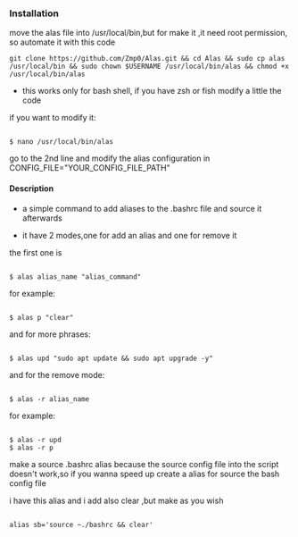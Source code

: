 ### Installation

move the alas file into /usr/local/bin,but for make it ,it need root permission, so automate it with this code

```
git clone https://github.com/Zmp0/Alas.git && cd Alas && sudo cp alas /usr/local/bin && sudo chown $USERNAME /usr/local/bin/alas && chmod +x /usr/local/bin/alas
```

- this works only for bash shell, if you have zsh or fish modify a little the code 

if you want to modify it:

```

$ nano /usr/local/bin/alas

```

go to the 2nd line and modify the alias configuration in CONFIG_FILE="YOUR_CONFIG_FILE_PATH"


#### Description

- a simple command to add aliases to the .bashrc file and source it afterwards

- it have 2 modes,one for add an alias and one for remove it


the first one is 

```

$ alas alias_name "alias_command"

```

for example:

```

$ alas p "clear"

```

and for more phrases:

```

$ alas upd "sudo apt update && sudo apt upgrade -y"

```

and for the remove mode:

```

$ alas -r alias_name

```

for example: 

```

$ alas -r upd 
$ alas -r p

```

make a source .bashrc alias because the source config file into the script doesn't work,so if you wanna speed up create a alias for source the bash config file

i have this alias and i add also clear ,but make as you wish 

```

alias sb='source ~./bashrc && clear'

```

